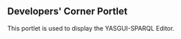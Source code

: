 Developers' Corner Portlet
---------------

This portlet is used to display the YASGUI-SPARQL Editor.